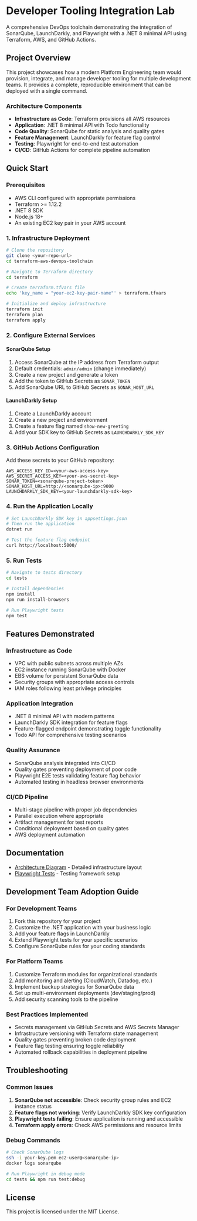 # Developer Tooling Integration Lab

A comprehensive DevOps toolchain demonstrating the integration of SonarQube, LaunchDarkly, and Playwright with a .NET 8 minimal API using Terraform, AWS, and GitHub Actions.

## Project Overview

This project showcases how a modern Platform Engineering team would provision, integrate, and manage developer tooling for multiple development teams. It provides a complete, reproducible environment that can be deployed with a single command.

### Architecture Components

- **Infrastructure as Code**: Terraform provisions all AWS resources
- **Application**: .NET 8 minimal API with Todo functionality
- **Code Quality**: SonarQube for static analysis and quality gates
- **Feature Management**: LaunchDarkly for feature flag control
- **Testing**: Playwright for end-to-end test automation
- **CI/CD**: GitHub Actions for complete pipeline automation

## Quick Start

### Prerequisites

- AWS CLI configured with appropriate permissions
- Terraform >= 1.12.2
- .NET 8 SDK
- Node.js 18+
- An existing EC2 key pair in your AWS account

### 1. Infrastructure Deployment

```bash
# Clone the repository
git clone <your-repo-url>
cd terraform-aws-devops-toolchain

# Navigate to Terraform directory
cd terraform

# Create terraform.tfvars file
echo 'key_name = "your-ec2-key-pair-name"' > terraform.tfvars

# Initialize and deploy infrastructure
terraform init
terraform plan
terraform apply
```

### 2. Configure External Services

#### SonarQube Setup

1. Access SonarQube at the IP address from Terraform output
2. Default credentials: `admin/admin` (change immediately)
3. Create a new project and generate a token
4. Add the token to GitHub Secrets as `SONAR_TOKEN`
5. Add SonarQube URL to GitHub Secrets as `SONAR_HOST_URL`

#### LaunchDarkly Setup

1. Create a LaunchDarkly account
2. Create a new project and environment
3. Create a feature flag named `show-new-greeting`
4. Add your SDK key to GitHub Secrets as `LAUNCHDARKLY_SDK_KEY`

### 3. GitHub Actions Configuration

Add these secrets to your GitHub repository:

```
AWS_ACCESS_KEY_ID=<your-aws-access-key>
AWS_SECRET_ACCESS_KEY=<your-aws-secret-key>
SONAR_TOKEN=<sonarqube-project-token>
SONAR_HOST_URL=http://<sonarqube-ip>:9000
LAUNCHDARKLY_SDK_KEY=<your-launchdarkly-sdk-key>
```

### 4. Run the Application Locally

```bash
# Set LaunchDarkly SDK key in appsettings.json
# Then run the application
dotnet run

# Test the feature flag endpoint
curl http://localhost:5000/
```

### 5. Run Tests

```bash
# Navigate to tests directory
cd tests

# Install dependencies
npm install
npm run install-browsers

# Run Playwright tests
npm test
```

## Features Demonstrated

### Infrastructure as Code

- VPC with public subnets across multiple AZs
- EC2 instance running SonarQube with Docker
- EBS volume for persistent SonarQube data
- Security groups with appropriate access controls
- IAM roles following least privilege principles

### Application Integration

- .NET 8 minimal API with modern patterns
- LaunchDarkly SDK integration for feature flags
- Feature-flagged endpoint demonstrating toggle functionality
- Todo API for comprehensive testing scenarios

### Quality Assurance

- SonarQube analysis integrated into CI/CD
- Quality gates preventing deployment of poor code
- Playwright E2E tests validating feature flag behavior
- Automated testing in headless browser environments

### CI/CD Pipeline

- Multi-stage pipeline with proper job dependencies
- Parallel execution where appropriate
- Artifact management for test reports
- Conditional deployment based on quality gates
- AWS deployment automation

## Documentation

- [Architecture Diagram](docs/architecture-diagram.md) - Detailed infrastructure layout
- [Playwright Tests](tests/setup.md) - Testing framework setup

## Development Team Adoption Guide

### For Development Teams

1. Fork this repository for your project
2. Customize the .NET application with your business logic
3. Add your feature flags in LaunchDarkly
4. Extend Playwright tests for your specific scenarios
5. Configure SonarQube rules for your coding standards

### For Platform Teams

1. Customize Terraform modules for organizational standards
2. Add monitoring and alerting (CloudWatch, Datadog, etc.)
3. Implement backup strategies for SonarQube data
4. Set up multi-environment deployments (dev/staging/prod)
5. Add security scanning tools to the pipeline

### Best Practices Implemented

- Secrets management via GitHub Secrets and AWS Secrets Manager
- Infrastructure versioning with Terraform state management
- Quality gates preventing broken code deployment
- Feature flag testing ensuring toggle reliability
- Automated rollback capabilities in deployment pipeline

## Troubleshooting

### Common Issues

1. **SonarQube not accessible**: Check security group rules and EC2 instance status
2. **Feature flags not working**: Verify LaunchDarkly SDK key configuration
3. **Playwright tests failing**: Ensure application is running and accessible
4. **Terraform apply errors**: Check AWS permissions and resource limits

### Debug Commands

```bash
# Check SonarQube logs
ssh -i your-key.pem ec2-user@<sonarqube-ip>
docker logs sonarqube

# Run Playwright in debug mode
cd tests && npm run test:debug
```

## License

This project is licensed under the MIT License.
